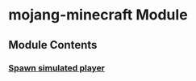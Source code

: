 # mojang-minecraft Module

## Module Contents

### [Spawn simulated player](./spawn-simulated-player.md)